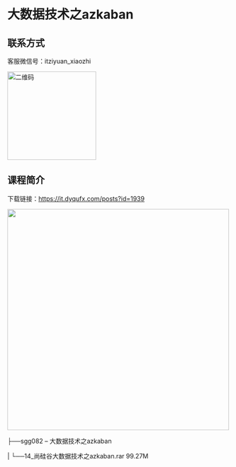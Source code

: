 # 大数据技术之azkaban

## 联系方式

客服微信号：itziyuan_xiaozhi

<img src="https://ziyuanyun.oss-cn-guangzhou.aliyuncs.com/common/20240614073449/666b82192834a.jpg" width="200" height="200" alt="二维码">

## 课程简介

下载链接：https://it.dyqufx.com/posts?id=1939

<img src="https://ziyuanyun.oss-cn-guangzhou.aliyuncs.com/yun/20240515183609/66449019d5279.jpg" width="500" alt="">

  ├──sgg082 &#8211; 大数据技术之azkaban

 | └──14_尚硅谷大数据技术之azkaban.rar 99.27M

  
